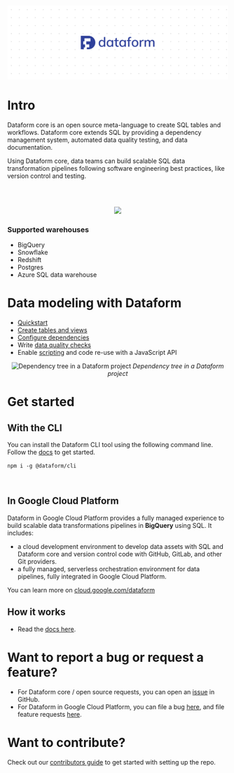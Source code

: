 <p align="center">
  <img src="https://github.com/dataform-co/dataform/blob/master/static/images/github_bg.png">
</p>

# Intro

Dataform core is an open source meta-language to create SQL tables and workflows. Dataform core extends SQL by providing a dependency management system, automated data quality testing, and data documentation.

Using Dataform core, data teams can build scalable SQL data transformation pipelines following software engineering best practices, like version control and testing.

<br/>
<br/>

<p align="center">
  <img src="https://assets.dataform.co/github-readme/single-source-of-truth%20(1).png">
</p>

### Supported warehouses
* BigQuery
* Snowflake
* Redshift
* Postgres
* Azure SQL data warehouse

# Data modeling with Dataform
* [Quickstart](https://cloud.google.com/dataform/docs/quickstart)
* [Create tables and views](https://cloud.google.com/dataform/docs/tables)
* [Configure dependencies](https://cloud.google.com/dataform/docs/define-table#define_table_structure_and_dependencies)
* Write [data quality checks](https://docs.dataform.co/guides/assertions)
* Enable [scripting](https://cloud.google.com/dataform/docs/develop-workflows-js) and code re-use with a JavaScript API

<div align="center">
  <img src="https://assets.dataform.co/docs/introduction/simple_dag.png" alt="Dependency tree in a Dataform project">
<i>Dependency tree in a Dataform project</i>
</div>


# Get started

## With the CLI

You can install the Dataform CLI tool using the following command line. Follow the [docs](https://cloud.google.com/dataform/docs/use-dataform-cli) to get started.


```
npm i -g @dataform/cli
```

<br/>

## In Google Cloud Platform

Dataform in Google Cloud Platform provides a fully managed experience to build scalable data transformations pipelines in **BigQuery** using SQL. It includes:
 - a cloud development environment to develop data assets with SQL and Dataform core and version control code with GitHub, GitLab, and other Git providers.
 - a fully managed, serverless orchestration environment for data pipelines, fully integrated in Google Cloud Platform.

You can learn more on [cloud.google.com/dataform](https://cloud.google.com/dataform)

## How it works
* Read the [docs here](https://cloud.google.com/dataform/docs/overview).


# Want to report a bug or request a feature?
* For Dataform core / open source requests, you can open an [issue](https://github.com/dataform-co/dataform/issues) in GitHub.
* For Dataform in Google Cloud Platform, you can file a bug [here](https://issuetracker.google.com/issues/new?component=1193995&template=1698201), and file feature requests [here](https://issuetracker.google.com/issues/new?component=1193995&template=1713836). 

# Want to contribute?
Check out our [contributors guide](https://github.com/dataform-co/dataform/blob/master/contributing.md) to get started with setting up the repo.
